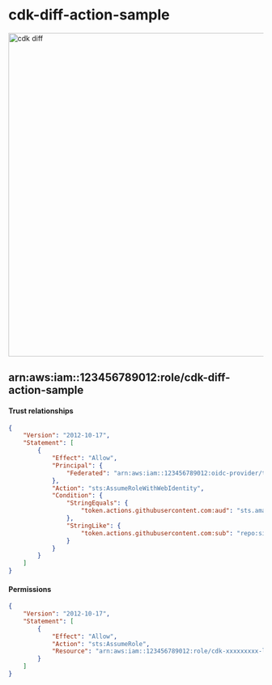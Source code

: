 # cdk-diff-action-sample

<img width="640" alt="cdk diff" src="https://github.com/user-attachments/assets/52c88ada-f035-48ee-a699-64e30382ee8a" />

## arn:aws:iam::123456789012:role/cdk-diff-action-sample

#### Trust relationships

```json
{
    "Version": "2012-10-17",
    "Statement": [
        {
            "Effect": "Allow",
            "Principal": {
                "Federated": "arn:aws:iam::123456789012:oidc-provider/token.actions.githubusercontent.com"
            },
            "Action": "sts:AssumeRoleWithWebIdentity",
            "Condition": {
                "StringEquals": {
                    "token.actions.githubusercontent.com:aud": "sts.amazonaws.com"
                },
                "StringLike": {
                    "token.actions.githubusercontent.com:sub": "repo:si-arakaki/*"
                }
            }
        }
    ]
}
```

#### Permissions

```json
{
    "Version": "2012-10-17",
    "Statement": [
        {
            "Effect": "Allow",
            "Action": "sts:AssumeRole",
            "Resource": "arn:aws:iam::123456789012:role/cdk-xxxxxxxxx-lookup-role-123456789012-ap-northeast-1"
        }
    ]
}
```
